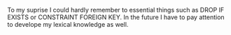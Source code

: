 To my suprise I could hardly remember to essential things such as DROP IF EXISTS or CONSTRAINT FOREIGN KEY.
In the future I have to pay attention to develope my lexical knowledge as well.

